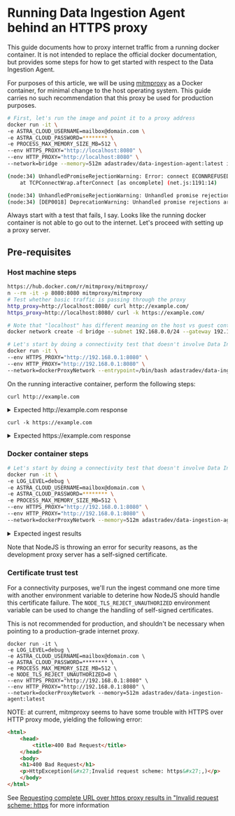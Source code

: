 
# Running Data Ingestion Agent behind an HTTPS proxy
This guide documents how to proxy internet traffic from a running docker container. It is not intended to replace the official docker documentation, but provides some steps for how to get started with respect to the Data Ingestion Agent.

For purposes of this article, we will be using [mitmproxy](https://hub.docker.com/r/mitmproxy/mitmproxy/) as a Docker container, for minimal change to the host operating system. This guide carries no such recommendation that this proxy be used for production purposes.

```sh
# First, let's run the image and point it to a proxy address
docker run -it \
-e ASTRA_CLOUD_USERNAME=mailbox@domain.com \
-e ASTRA_CLOUD_PASSWORD=******** \
-e PROCESS_MAX_MEMORY_SIZE_MB=512 \
--env HTTPS_PROXY="http://localhost:8080" \
--env HTTP_PROXY="http://localhost:8080" \
--network=bridge --memory=512m adastradev/data-ingestion-agent:latest ingest

(node:34) UnhandledPromiseRejectionWarning: Error: connect ECONNREFUSED 127.0.0.1:8080
    at TCPConnectWrap.afterConnect [as oncomplete] (net.js:1191:14)

(node:34) UnhandledPromiseRejectionWarning: Unhandled promise rejection. This error originated either by throwing inside of an async function without a catch block, or by rejecting a promise which was not handled with .catch(). (rejection id: 2)
(node:34) [DEP0018] DeprecationWarning: Unhandled promise rejections are deprecated. In the future, promise rejections that are not handled will terminate the Node.js process with a non-zero exit code.
```
Always start with a test that fails, I say. Looks like the running docker container is not able to go out to the internet. Let's proceed with setting up a proxy server.

## Pre-requisites

### Host machine steps
```sh
https://hub.docker.com/r/mitmproxy/mitmproxy/
n --rm -it -p 8080:8080 mitmproxy/mitmproxy
# Test whether basic traffic is passing through the proxy
http_proxy=http://localhost:8080/ curl http://example.com/
https_proxy=http://localhost:8080/ curl -k https://example.com/

# Note that "localhost" has different meaning on the host vs guest container network. Let's set up a named bridge network to help make sure we have a routable path to the intended proxy server from the guest image. This will allow docker guests to reference the host ("localhost") via 192.168.0.1
docker network create -d bridge --subnet 192.168.0.0/24 --gateway 192.168.0.1 dockerProxyNetwork

# Let's start by doing a connectivity test that doesn't involve Data Ingestion Agent code. Launch the container with a /bin/bash shell instead of loading the DIA code:
docker run -it \
--env HTTPS_PROXY="http://192.168.0.1:8080" \
--env HTTP_PROXY="http://192.168.0.1:8080" \
--network=dockerProxyNetwork --entrypoint=/bin/bash adastradev/data-ingestion-agent:latest
```

On the running interactive container, perform the following steps:

`curl http://example.com`
<details>
<summary>Expected http://example.com response</summary>
```
root@445dc9b01354:/app# curl http://example.com
<!doctype html>
<html>
<head>
    <title>Example Domain</title>

    <meta charset="utf-8" />
    <meta http-equiv="Content-type" content="text/html; charset=utf-8" />
    <meta name="viewport" content="width=device-width, initial-scale=1" />
    <style type="text/css">
    body {
        background-color: #f0f0f2;
        margin: 0;
        padding: 0;
        font-family: "Open Sans", "Helvetica Neue", Helvetica, Arial, sans-serif;
        
    }
    div {
        width: 600px;
        margin: 5em auto;
        padding: 50px;
        background-color: #fff;
        border-radius: 1em;
    }
    a:link, a:visited {
        color: #38488f;
        text-decoration: none;
    }
    @media (max-width: 700px) {
        body {
            background-color: #fff;
        }
        div {
            width: auto;
            margin: 0 auto;
            border-radius: 0;
            padding: 1em;
        }
    }
    </style>    
</head>

<body>
<div>
    <h1>Example Domain</h1>
    <p>This domain is established to be used for illustrative examples in documents. You may use this
    domain in examples without prior coordination or asking for permission.</p>
    <p><a href="http://www.iana.org/domains/example">More information...</a></p>
</div>
</body>
</html>
```
</details>

`curl -k https://example.com`
<details>
<summary>Expected https://example.com response</summary>
```
root@445dc9b01354:/app# curl -k https://example.com
<!doctype html>
<html>
<head>
    <title>Example Domain</title>

    <meta charset="utf-8" />
    <meta http-equiv="Content-type" content="text/html; charset=utf-8" />
    <meta name="viewport" content="width=device-width, initial-scale=1" />
    <style type="text/css">
    body {
        background-color: #f0f0f2;
        margin: 0;
        padding: 0;
        font-family: "Open Sans", "Helvetica Neue", Helvetica, Arial, sans-serif;
        
    }
    div {
        width: 600px;
        margin: 5em auto;
        padding: 50px;
        background-color: #fff;
        border-radius: 1em;
    }
    a:link, a:visited {
        color: #38488f;
        text-decoration: none;
    }
    @media (max-width: 700px) {
        body {
            background-color: #fff;
        }
        div {
            width: auto;
            margin: 0 auto;
            border-radius: 0;
            padding: 1em;
        }
    }
    </style>    
</head>

<body>
<div>
    <h1>Example Domain</h1>
    <p>This domain is established to be used for illustrative examples in documents. You may use this
    domain in examples without prior coordination or asking for permission.</p>
    <p><a href="http://www.iana.org/domains/example">More information...</a></p>
</div>
</body>
</html>
```
</details>

### Docker container steps
```sh
# Let's start by doing a connectivity test that doesn't involve Data Ingestion Agent code. Launch the container with a /bin/bash shell instead of loading the DIA code:
docker run -it \
-e LOG_LEVEL=debug \
-e ASTRA_CLOUD_USERNAME=mailbox@domain.com \
-e ASTRA_CLOUD_PASSWORD=******** \
-e PROCESS_MAX_MEMORY_SIZE_MB=512 \
--env HTTPS_PROXY="http://192.168.0.1:8080" \
--env HTTP_PROXY="http://192.168.0.1:8080" \
--network=dockerProxyNetwork --memory=512m adastradev/data-ingestion-agent:latest
```

<details>
<summary>Expected ingest results</summary>
> @adastradev/data-ingestion-agent@1.0.0 start /app
> node dist/start.js "ingest"

healthcheck server
(node:34) UnhandledPromiseRejectionWarning: Error: self signed certificate in certificate chain
    at TLSSocket.<anonymous> (_tls_wrap.js:1116:38)
    at emitNone (events.js:106:13)
    at TLSSocket.emit (events.js:208:7)
    at TLSSocket._finishInit (_tls_wrap.js:643:8)
    at TLSWrap.ssl.onhandshakedone (_tls_wrap.js:473:38)

(node:34) UnhandledPromiseRejectionWarning: Unhandled promise rejection. This error originated either by throwing inside of an async function without a catch block, or by rejecting a promise which was not handled with .catch(). (rejection id: 2)
(node:34) [DEP0018] DeprecationWarning: Unhandled promise rejections are deprecated. In the future, promise rejections that are not handled will terminate the Node.js process with a non-zero exit code.

Agent Process exited with code 0; signal: null
</details>

Note that NodeJS is throwing an error for security reasons, as the development proxy server has a self-signed certificate.

### Certificate trust test
For a connectivity purposes, we'll run the ingest command one more time with another environment variable to deterine how NodeJS should handle this certificate failure. The `NODE_TLS_REJECT_UNAUTHORIZED` environment variable can be used to change the handling of self-signed certificates.

This is not recommended for production, and shouldn't be necessary when pointing to a production-grade internet proxy.

```
docker run -it \
-e LOG_LEVEL=debug \
-e ASTRA_CLOUD_USERNAME=mailbox@domain.com \
-e ASTRA_CLOUD_PASSWORD=******** \
-e PROCESS_MAX_MEMORY_SIZE_MB=512 \
-e NODE_TLS_REJECT_UNAUTHORIZED=0 \
--env HTTPS_PROXY="http://192.168.0.1:8080" \
--env HTTP_PROXY="http://192.168.0.1:8080" \
--network=dockerProxyNetwork --memory=512m adastradev/data-ingestion-agent:latest
```

NOTE: at current, mitmproxy seems to have some trouble with HTTPS over HTTP proxy mode, yielding the following error:
```html
<html>
    <head>
        <title>400 Bad Request</title>
    </head>
    <body>
    <h1>400 Bad Request</h1>
    <p>HttpException(&#x27;Invalid request scheme: https&#x27;,)</p>
    </body>
</html>
```

See [Requesting complete URL over https proxy results in "Invalid request scheme: https](https://github.com/mitmproxy/mitmproxy/issues/848) for more information

